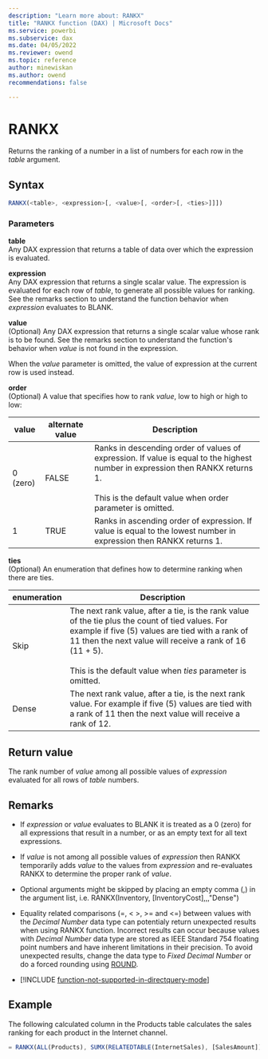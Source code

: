 ```yaml
---
description: "Learn more about: RANKX"
title: "RANKX function (DAX) | Microsoft Docs"
ms.service: powerbi 
ms.subservice: dax 
ms.date: 04/05/2022
ms.reviewer: owend
ms.topic: reference
author: minewiskan
ms.author: owend 
recommendations: false

---
```

# RANKX

Returns the ranking of a number in a list of numbers for each row in the *table* argument.  
  
## Syntax  
  
```js
RANKX(<table>, <expression>[, <value>[, <order>[, <ties>]]])  
```
  
### Parameters

**table**  
Any DAX expression that returns a table of data over which the expression is evaluated.  
  
**expression**  
Any DAX  expression that returns a single scalar value. The expression is evaluated for each row of *table*, to generate all possible values for ranking. See the remarks section to understand the function behavior when *expression* evaluates to BLANK.  
  
**value**  
(Optional) Any DAX expression that returns a single scalar value whose rank is to be found. See the remarks section to understand the function's behavior when *value* is not found in the expression.  
  
When the *value* parameter is omitted, the value of expression at the current row is used instead.  
  
**order**  
(Optional) A value that specifies how to rank *value*, low to high or high to low:  

|value|alternate value|Description|
|-----|-----|-----|
|0 (zero)|FALSE|Ranks in descending order of values of expression. If value is equal to the highest number in expression then RANKX returns 1.<br /><br />This is the default value when order parameter is omitted.|  
|1|TRUE|Ranks in ascending order of expression. If value is equal to the lowest number in expression then RANKX returns 1.|  
  
**ties**  
(Optional) An enumeration that defines how to determine ranking when there are ties.  

|enumeration|Description|  
|-----|-----|  
|Skip|The next rank value, after a tie, is the rank value of the tie plus the count of tied values. For example if five (5) values are tied with a rank of 11 then the next value will receive a rank of 16 (11 + 5).<br /><br />This is the default value when *ties* parameter is omitted.|  
|Dense|The next rank value, after a tie, is the next rank value. For example if five (5) values are tied with a rank of 11 then the next value will receive a rank of 12.|  
  
## Return value

The rank number of *value* among all possible values of *expression* evaluated for all rows of *table* numbers.  
  
## Remarks  
  
- If *expression* or *value* evaluates to BLANK it is treated as a 0 (zero) for all expressions that result in a number, or as an empty text for all text expressions.  
  
- If *value* is not among all possible values of *expression* then RANKX temporarily adds *value* to the values from *expression* and re-evaluates RANKX to determine the proper rank of *value*.  
  
- Optional arguments might be skipped by placing an empty comma (,) in the argument list, i.e. RANKX(Inventory, [InventoryCost],,,"Dense")  

- Equality related comparisons (=, \< \>, \>= and \<=) between values with the *Decimal Number* data type can potentialy return unexpected results when using RANKX function. Incorrect results can occur because values with *Decimal Number* data type are stored as IEEE Standard 754 floating point numbers and have inherent limitations in their precision. To avoid unexpected results, change the data type to *Fixed Decimal Number* or do a forced rounding using [ROUND](/dax/round-function-dax).

- [!INCLUDE [function-not-supported-in-directquery-mode](includes/function-not-supported-in-directquery-mode.md)]

## Example

The following calculated column in the Products table calculates the sales ranking for each product in the Internet channel.  
  
```js
= RANKX(ALL(Products), SUMX(RELATEDTABLE(InternetSales), [SalesAmount]))  
```
